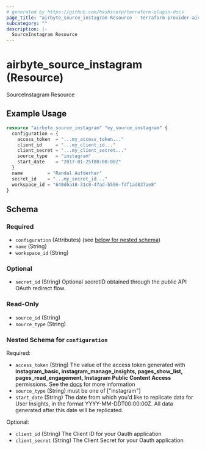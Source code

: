 ```yaml
---
# generated by https://github.com/hashicorp/terraform-plugin-docs
page_title: "airbyte_source_instagram Resource - terraform-provider-airbyte"
subcategory: ""
description: |-
  SourceInstagram Resource
---
```


# airbyte_source_instagram (Resource)

SourceInstagram Resource

## Example Usage

```terraform
resource "airbyte_source_instagram" "my_source_instagram" {
  configuration = {
    access_token  = "...my_access_token..."
    client_id     = "...my_client_id..."
    client_secret = "...my_client_secret..."
    source_type   = "instagram"
    start_date    = "2017-01-25T00:00:00Z"
  }
  name         = "Randal Aufderhar"
  secret_id    = "...my_secret_id..."
  workspace_id = "640d6a18-31c8-47ad-b596-fdf1ad837ae8"
}
```

<!-- schema generated by tfplugindocs -->
## Schema

### Required

- `configuration` (Attributes) (see [below for nested schema](#nestedatt--configuration))
- `name` (String)
- `workspace_id` (String)

### Optional

- `secret_id` (String) Optional secretID obtained through the public API OAuth redirect flow.

### Read-Only

- `source_id` (String)
- `source_type` (String)

<a id="nestedatt--configuration"></a>
### Nested Schema for `configuration`

Required:

- `access_token` (String) The value of the access token generated with <b>instagram_basic, instagram_manage_insights, pages_show_list, pages_read_engagement, Instagram Public Content Access</b> permissions. See the <a href="https://docs.airbyte.com/integrations/sources/instagram/#step-1-set-up-instagram">docs</a> for more information
- `source_type` (String) must be one of ["instagram"]
- `start_date` (String) The date from which you'd like to replicate data for User Insights, in the format YYYY-MM-DDT00:00:00Z. All data generated after this date will be replicated.

Optional:

- `client_id` (String) The Client ID for your Oauth application
- `client_secret` (String) The Client Secret for your Oauth application


